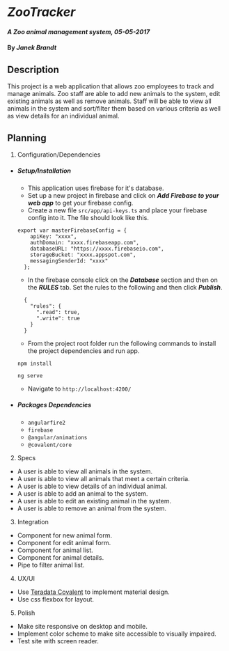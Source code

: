 # _ZooTracker_

#### _A Zoo animal management system, 05-05-2017_

####  By _**Janek Brandt**_

## Description

This project is a web application that allows zoo employees to track and manage animals. Zoo staff are able to add new animals to the system, edit existing animals as well as remove animals. Staff will be able to view all animals in the system and sort/filter them based on various criteria as well as view details for an individual animal.


## Planning

1. Configuration/Dependencies
  * ##### _Setup/Installation_
    * This application uses firebase for it's database.
    * Set up a new project in firebase and click on _**Add Firebase to your web app**_ to get your firebase config.
    * Create a new file `src/app/api-keys.ts` and place your firebase config into it. The file should look like this.
    ```
    export var masterFirebaseConfig = {
        apiKey: "xxxx",
        authDomain: "xxxx.firebaseapp.com",
        databaseURL: "https://xxxx.firebaseio.com",
        storageBucket: "xxxx.appspot.com",
        messagingSenderId: "xxxx"
      };
    ```
    * In the firebase console click on the _**Database**_ section and then on the _**RULES**_ tab. Set the rules to the following and then click _**Publish**_.
    ```
      {
        "rules": {
          ".read": true,
          ".write": true
        }
      }
    ```
    * From the project root folder run the following commands to install the project dependencies and run app.

    `npm install`

    `ng serve`

    * Navigate to `http://localhost:4200/`

  * ##### _Packages Dependencies_
    * `angularfire2`
    * `firebase`
    * `@angular/animations`
    * `@covalent/core`


2. Specs
  * A user is able to view all animals in the system.
  * A user is able to view all animals that meet a certain criteria.
  * A user is able to view details of an individual animal.
  * A user is able to add an animal to the system.
  * A user is able to edit an existing animal in the system.
  * A user is able to remove an animal from the system.


3. Integration
  * Component for new animal form.
  * Component for edit animal form.
  * Component for animal list.
  * Component for animal details.
  * Pipe to filter animal list.


4. UX/UI
  * Use [Teradata Covalent](https://teradata.github.io/covalent/#/) to implement material design.
  * Use css flexbox for layout.


5. Polish
  * Make site responsive on desktop and mobile.
  * Implement color scheme to make site accessible to visually impaired.
  * Test site with screen reader.
